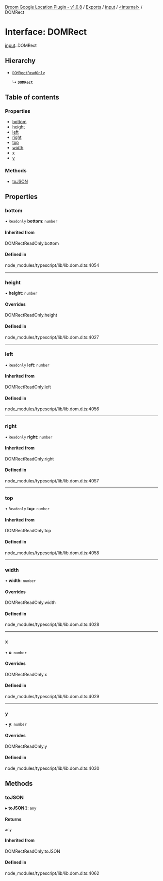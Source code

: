 [Droom Google Location Plugin - v1.0.8](../README.md) / [Exports](../modules.md) / [input](../modules/input.md) / [<internal\>](../modules/input._internal_.md) / DOMRect

# Interface: DOMRect

[input](../modules/input.md).[<internal>](../modules/input._internal_.md).DOMRect

## Hierarchy

- [`DOMRectReadOnly`](../modules/input._internal_.md#domrectreadonly)

  ↳ **`DOMRect`**

## Table of contents

### Properties

- [bottom](input._internal_.DOMRect.md#bottom)
- [height](input._internal_.DOMRect.md#height)
- [left](input._internal_.DOMRect.md#left)
- [right](input._internal_.DOMRect.md#right)
- [top](input._internal_.DOMRect.md#top)
- [width](input._internal_.DOMRect.md#width)
- [x](input._internal_.DOMRect.md#x)
- [y](input._internal_.DOMRect.md#y)

### Methods

- [toJSON](input._internal_.DOMRect.md#tojson)

## Properties

### bottom

• `Readonly` **bottom**: `number`

#### Inherited from

DOMRectReadOnly.bottom

#### Defined in

node_modules/typescript/lib/lib.dom.d.ts:4054

___

### height

• **height**: `number`

#### Overrides

DOMRectReadOnly.height

#### Defined in

node_modules/typescript/lib/lib.dom.d.ts:4027

___

### left

• `Readonly` **left**: `number`

#### Inherited from

DOMRectReadOnly.left

#### Defined in

node_modules/typescript/lib/lib.dom.d.ts:4056

___

### right

• `Readonly` **right**: `number`

#### Inherited from

DOMRectReadOnly.right

#### Defined in

node_modules/typescript/lib/lib.dom.d.ts:4057

___

### top

• `Readonly` **top**: `number`

#### Inherited from

DOMRectReadOnly.top

#### Defined in

node_modules/typescript/lib/lib.dom.d.ts:4058

___

### width

• **width**: `number`

#### Overrides

DOMRectReadOnly.width

#### Defined in

node_modules/typescript/lib/lib.dom.d.ts:4028

___

### x

• **x**: `number`

#### Overrides

DOMRectReadOnly.x

#### Defined in

node_modules/typescript/lib/lib.dom.d.ts:4029

___

### y

• **y**: `number`

#### Overrides

DOMRectReadOnly.y

#### Defined in

node_modules/typescript/lib/lib.dom.d.ts:4030

## Methods

### toJSON

▸ **toJSON**(): `any`

#### Returns

`any`

#### Inherited from

DOMRectReadOnly.toJSON

#### Defined in

node_modules/typescript/lib/lib.dom.d.ts:4062

